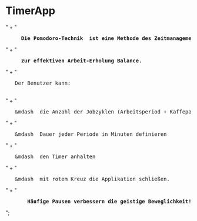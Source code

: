 # TimerApp
<html> <style>ul{list-style-type: square} </style> "
				+ "<p><pre><strong>     Die Pomodoro-Technik  ist eine Methode des Zeitmanagements</strong></pre>"
				+ "<pre><strong>     zur effektiven Arbeit-Erholung Balance.</strong></pre>"
				+ "<br><pre>   Der Benutzer kann:</pre></br>"
				+ "<pre>   &mdash  die Anzahl der Jobzyklen (Arbeitsperiod + Kaffepause) definieren.  </pre></p>"
				+ "<pre>   &mdash  Dauer jeder Periode in Minuten definieren </pre>"
				+ "<pre>   &mdash  den Timer anhalten</pre>"
				+ "<pre>   &mdash  mit rotem Kreuz die Applikation schließen.</pre>"
				+ "<br><pre><strong>       Häufige Pausen verbessern die geistige Beweglichkeit!</strong><br></pre></html>";
